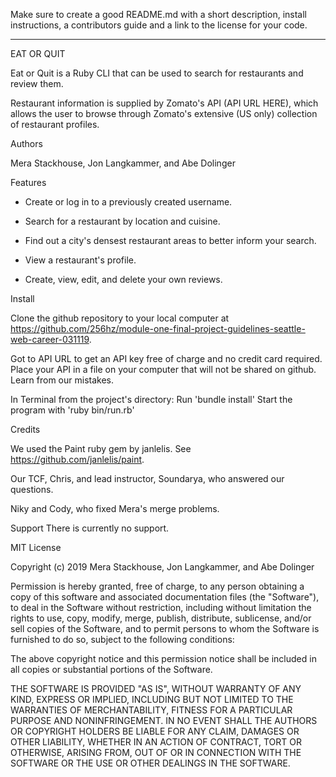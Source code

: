 
Make sure to create a good README.md with a short description, install instructions, a contributors guide and a link to the license for your code.

--------------------------------------------------------------------------------

EAT OR QUIT

Eat or Quit is a Ruby CLI that can be used to search for restaurants and review them.

Restaurant information is supplied by Zomato's API (API URL HERE), which allows the user to browse through Zomato's extensive (US only) collection of restaurant profiles.

Authors

Mera Stackhouse, Jon Langkammer, and Abe Dolinger

Features

- Create or log in to a previously created username.

- Search for a restaurant by location and cuisine.

- Find out a city's densest restaurant areas to better inform your search.

- View a restaurant's profile.

- Create, view, edit, and delete your own reviews.

Install 

Clone the github repository to your local computer at https://github.com/256hz/module-one-final-project-guidelines-seattle-web-career-031119.

Got to API URL to get an API key free of charge and no credit card required. Place your API in a file on your computer that will not be shared on github. Learn from our mistakes.

In Terminal from the project's directory:
Run 'bundle install'
Start the program with 'ruby bin/run.rb'

Credits

We used the Paint ruby gem by janlelis. See https://github.com/janlelis/paint.

Our TCF, Chris, and lead instructor, Soundarya, who answered our questions.

Niky and Cody, who fixed Mera's merge problems.

Support
There is currently no support.

MIT License

Copyright (c) 2019 Mera Stackhouse, Jon Langkammer, and Abe Dolinger

Permission is hereby granted, free of charge, to any person obtaining a copy of this software and associated documentation files (the "Software"), to deal in the Software without restriction, including without limitation the rights to use, copy, modify, merge, publish, distribute, sublicense, and/or sell copies of the Software, and to permit persons to whom the Software is furnished to do so, subject to the following conditions:

The above copyright notice and this permission notice shall be included in all copies or substantial portions of the Software.

THE SOFTWARE IS PROVIDED "AS IS", WITHOUT WARRANTY OF ANY KIND, EXPRESS OR IMPLIED, INCLUDING BUT NOT LIMITED TO THE WARRANTIES OF MERCHANTABILITY, FITNESS FOR A PARTICULAR PURPOSE AND NONINFRINGEMENT. IN NO EVENT SHALL THE AUTHORS OR COPYRIGHT HOLDERS BE LIABLE FOR ANY CLAIM, DAMAGES OR OTHER LIABILITY, WHETHER IN AN ACTION OF CONTRACT, TORT OR OTHERWISE, ARISING FROM, OUT OF OR IN CONNECTION WITH THE SOFTWARE OR THE USE OR OTHER DEALINGS IN THE SOFTWARE.
